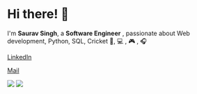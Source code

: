 # Hi there! 👋
 
I'm **Saurav Singh**, a **Software Engineer** , passionate about Web development, Python, SQL, Cricket 📱, 💻 , 🎮 , 🎧

<!-- from **India** <img src="https://upload.wikimedia.org/wikipedia/en/4/41/Flag_of_India.svg" width="18" /> .<br> -->
 
<p aligin="left">

  <!--<a href="https://saumil8200.github.io/portfolio/" target="_blank">My Website</a> &nbsp;-->

  <a href="https://www.linkedin.com/in/saurav-singh-b58965211/" target="_blank">LinkedIn</a> &nbsp;

  <!--<a href="https://instagram.com/saumil8200" target="_blank">Instagram</a> &nbsp;-->

  <!--<a href="https://twitter.com/saumil8200" target="_blank">Twitter ( X )</a> &nbsp;-->

  <a href="mailto:ishu.singh.125323@gmail.com" target="_blank">Mail</a> &nbsp;

  <!-- <a href="https://twitter.com/saumil8200" target="_blank">

    <img src="https://saumil8200.github.io/portfolio/assets/icons/TwitterX.png" width="5%">

  </a> &nbsp; -->

</p>
 
<p align="left">

  <img src ="https://github-readme-stats.vercel.app/api?username=Sauravsingh111&layout=compact&show_icons=true&count_private=true&theme=darcula&hide_border=true&hide=issues&bg_color=00000000">

  <img src ="https://github-readme-stats.vercel.app/api/top-langs/?username=Sauravsingh111&layout=compact&hide_border=true&theme=darcula&bg_color=00000000&hide=">

</p>
 
<!--

**Saumil8200/saumil8200** is a ✨ _special_ ✨ repository because its `README.md` (this file) appears on your GitHub profile.
 
Here are some ideas to get you started:
 
- 🔭 I’m currently working on ...

- 🌱 I’m currently learning ...

- 👯 I’m looking to collaborate on ...

- 🤔 I’m looking for help with ...

- 💬 Ask me about ...

- 📫 How to reach me: ...

- 😄 Pronouns: ...

- ⚡ Fun fact: ...

-->
